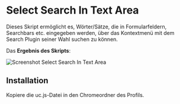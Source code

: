 # Select Search In Text Area
Dieses Skript ermöglicht es, Wörter/Sätze, die in Formularfeldern, Searchbars etc. eingegeben werden, über das Kontextmenü mit dem Search Plugin 
seiner Wahl suchen zu können.

Das **Ergebnis des Skripts**:

![Screenshot Select Search In Text Area](https://github.com/ardiman/userChrome.js/raw/master/selectsearchintextarea/scr_selectsearchintextarea.png)

## Installation
Kopiere die uc.js-Datei in den Chromeordner des Profils.

